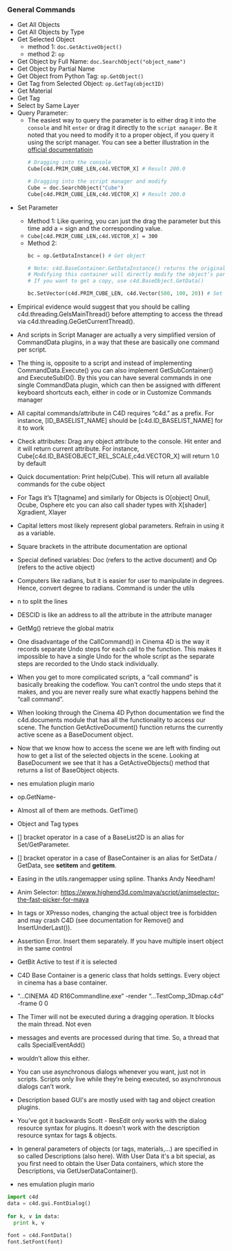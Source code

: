 ### General Commands
* Get All Objects
* Get All Objects by Type
* Get Selected Object 
  * method 1: `doc.GetActiveObject()`
  * method 2: `op`
* Get Object by Full Name: `doc.SearchObject("object_name")`
* Get Object by Partial Name
* Get Object from Python Tag: `op.GetObject()`
* Get Tag from Selected Object: `op.GetTag(objectID)`
* Get Material
* Get Tag
* Select by Same Layer
* Query Parameter:
  - The easiest way to query the parameter is to either drag it into the `console` and hit `enter` or drag it directly to the `script manager`. Be it noted that you need to modify it to a proper object, if you query it using the script manager. You can see a better illustration in the [official documentatioin](https://developers.maxon.net/docs/Cinema4DPythonSDK/html/manuals/introduction/python_console.html)
      ```python
      # Dragging into the console
      Cube[c4d.PRIM_CUBE_LEN,c4d.VECTOR_X] # Result 200.0

      # Dragging into the script manager and modify
      Cube = doc.SearchObject("Cube")
      Cube[c4d.PRIM_CUBE_LEN,c4d.VECTOR_X] # Result 200.0
      ```
- Set Parameter
  - Method 1: Like quering, you can just the drag the parameter but this time add a = sign and the corresponding value.
  - `Cube[c4d.PRIM_CUBE_LEN,c4d.VECTOR_X] = 300`
  - Method 2:
      ```python
      bc = op.GetDataInstance() # Get object

      # Note: c4d.BaseContainer.GetDataInstance() returns the original container, NOT A COPY. 
      # Modifying this container will directly modify the object’s parameters.
      # If you want to get a copy, use c4d.BaseObject.GetData()

      bc.SetVector(c4d.PRIM_CUBE_LEN, c4d.Vector(500, 100, 20)) # Set Parameter
      ```

- Empirical evidence would suggest that you should be calling c4d.threading.GeIsMainThread() before attempting to access the thread via c4d.threading.GeGetCurrentThread().
- And scripts in Script Manager are actually a very simplified version of CommandData plugins, in a way that these are basically one command per script.
- The thing is, opposite to a script and instead of implementing CommandData.Execute() you can also implement GetSubContainer() and ExecuteSubID(). By this you can have several commands in one single CommandData plugin, which can then be assigned with different keyboard shortcuts each, either in code or in Customize Commands manager
- All capital commands/attribute in C4D requires “c4d.” as a prefix. For instance, [ID_BASELIST_NAME] should be [c4d.ID_BASELIST_NAME] for it to work
-	Check attributes: Drag any object attribute to the console. Hit enter and it will return current attribute. For instance, Cube[c4d.ID_BASEOBJECT_REL_SCALE,c4d.VECTOR_X] will return 1.0 by default
-	Quick documentation: Print help(Cube). This will return all available commands for the cube object
-	For Tags it’s T[tagname] and similarly for Objects is O[object] Onull, Ocube, Osphere etc you can also call shader types with X[shader] Xgradient, Xlayer
-	Capital letters most likely represent global parameters. Refrain in using it as a variable.
-	Square brackets in the attribute documentation are optional
-	Special defined variables: Doc (refers to the active document) and Op (refers to the active object)
-	Computers like radians, but it is easier for user to manipulate in degrees. Hence, convert degree to radians. Command is under the utils
-	n to split the lines
-	DESCID is like an address to all the attribute in the attribute manager
-	GetMg() retrieve the global matrix
-	One disadvantage of the CallCommand() in Cinema 4D is the way it records separate Undo steps for each call to the function. This makes it impossible to have a single Undo for the whole script as the separate steps are recorded to the Undo stack individually.
-	When you get to more complicated scripts, a “call command” is basically breaking the codeflow. You can’t control the undo steps that it makes, and you are never really sure what exactly happens behind the “call command”.
-	When looking through the Cinema 4D Python documentation we find the c4d.documents module that has all the functionality to access our scene. The function GetActiveDocument() function returns the currently active scene as a BaseDocument object.
-	Now that we know how to access the scene we are left with finding out how to get a list of the selected objects in the scene. Looking at BaseDocument we see that it has a GetActiveObjects() method that returns a list of BaseObject objects.
- nes emulation plugin mario
-	op.GetName-
-	Almost all of them are methods. GetTime()
-	Object and Tag types
-	[] bracket operator in a case of a BaseList2D is an alias for Set/GetParameter.
-	[] bracket operator in a case of BaseContainer is an alias for SetData / GetData, see __setitem__ and __getitem__.
-	Easing in the utils.rangemapper using spline. Thanks Andy Needham!
-	Anim Selector: https://www.highend3d.com/maya/script/animselector-the-fast-picker-for-maya
-	In tags or XPresso nodes, changing the actual object tree is forbidden and may crash C4D (see documentation for Remove() and InsertUnderLast()).
-	Assertion Error. Insert them separately. If you have multiple insert object in the same control
-	GetBit Active to test if it is selected
-	C4D Base Container is a generic class that holds settings. Every object in cinema has a base container.
-	“…CINEMA 4D R16Commandline.exe” -render “…TestComp_3Dmap.c4d” -frame 0 0
-	The Timer will not be executed during a dragging operation. It blocks the main thread. Not even
-	messages and events are processed during that time. So, a thread that calls SpecialEventAdd()
-	wouldn’t allow this either.
-	You can use asynchronous dialogs whenever you want, just not in scripts. Scripts only live while they’re being executed, so asynchronous dialogs can’t work.
- Description based GUI's are mostly used with tag and object creation plugins.
- You've got it backwards Scott - ResEdit only works with the dialog resource syntax for plugins. It doesn't work with the description resource syntax for tags & objects.
- In general parameters of objects (or tags, materials,...) are specified in so called Descriptions (also here). With User Data it's a bit special, as you first need to obtain the User Data containers, which store the Descriptions, via GetUserDataContainer().
- nes emulation plugin mario


```python
import c4d  
data = c4d.gui.FontDialog()  
  
for k, v in data:  
  print k, v  
  
font = c4d.FontData()  
font.SetFont(font)
```
